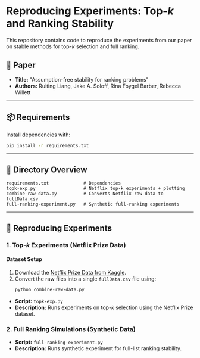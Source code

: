# Reproducing Experiments: Top-*k* and Ranking Stability

This repository contains code to reproduce the experiments from our paper on stable methods for top-*k* selection and full ranking.

## 📄 Paper

- **Title:** "Assumption-free stability for ranking problems"
- **Authors:** Ruiting Liang, Jake A. Soloff, Rina Foygel Barber, Rebecca Willett

---

## 📦 Requirements

Install dependencies with:

```bash
pip install -r requirements.txt
```

---

## 📁 Directory Overview

```
requirements.txt             # Dependencies
topk-exp.py                  # Netflix top-k experiments + plotting
combine-raw-data.py          # Converts Netflix raw data to fullData.csv
full-ranking-experiment.py   # Synthetic full-ranking experiments
```

---

## 🔁 Reproducing Experiments

### 1. Top-*k* Experiments (Netflix Prize Data)

#### Dataset Setup

1. Download the [Netflix Prize Data from Kaggle](https://www.kaggle.com/datasets/netflix-inc/netflix-prize-data).
2. Convert the raw files into a single `fullData.csv` file using:
   ```bash
   python combine-raw-data.py
   ```

- **Script:** `topk-exp.py`  
- **Description:** Runs experiments on top-*k* selection using the Netflix Prize dataset.

### 2. Full Ranking Simulations (Synthetic Data)

- **Script:** `full-ranking-experiment.py`  
- **Description:** Runs synthetic experiment for full-list ranking stability.
